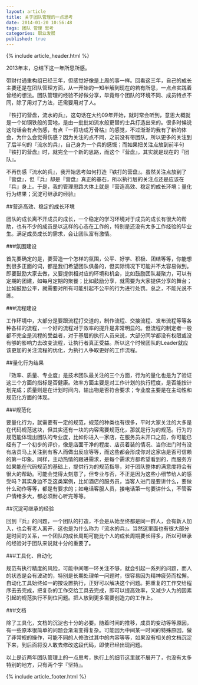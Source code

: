 ```yaml
---
layout: article
title: 关于团队管理的一点思考
date: 2014-01-20 10:56:48
tags: 团队 管理 思考
categories: 职业发展
published: true
---
```


{% include  article_header.html %}

2013年末，总结下这一年所思所感。

带财付通重构组已经三年，但感觉好像是上周的事一样。回看这三年，自己的成长主要还是在团队管理方面，从一开始的一知半解到现在的若有所思，一点点实践着曾经的想法。团队管理的经验不好做分享，毕竟每个团队的环境不同、成员特点不同，除了用对了方法，还需要用对了人。

『铁打的营盘，流水的兵』，这句话在大约09年开始，就时常会听到，意思大概就是一个如钢铁般的营地，是由一批批如流水般更替的士兵打造出来的。很多时候说这句话会有点伤感，有点『一将功成万骨枯』的感觉，不过渐渐的我有了新的体会，为什么会觉得伤感？因为关注的点不同，之前没有带团队，所以更多的关注到了后半句的『流水的兵』，自己身为一个兵的感慨；而如果把关注点放到前半句『铁打的营盘』时，就完全一个新的思路，而这个『营盘』，其实就是现在的『团队』。

不再伤感『流水的兵』，我开始思考如何打造『铁打的营盘』。虽然关注点放到了『营盘』，但『兵』却是『营盘』真正的基石，所以执行层的关注点还是应该在『兵』身上。于是，我的管理思路大体上就是『营造高效、稳定的成长环境；量化行为结果；沉淀可继承的经验』

##营造高效、稳定的成长环境

团队的成长离不开成员的成长，一个稳定的学习环境对于成员的成长有很大的帮助，也有不少的成员是以这样的心态在工作的，特别是还没有太多工作经验的毕业生。满足成员成长的需求，会让团队富有激情。

###氛围建设

首先要确定的是，要营造一个怎样的氛围，公平、好学、积极、团结等等，你能想到很多正面的词，都是我们希望团队俱备的，但实际情况下可能并不太容易做到。即要鼓励大家去做，又要提供相对应的环境和机会，比如鼓励团队凝聚力，可以有定期的团建，如每月定期的聚餐；比如鼓励分享，就需要为大家提供分享的舞台；比如鼓励公平，就需要对所有可能引起不公平的行为进行处罚。总之，不能光说不练。

###流程建设

工作环境中，大部分是要跟流程打交道的，制作流程、交接流程、发布流程等等各种各样的流程，一个好的流程对于效率的提升是非常明显的。但流程的制定者一般都不完全是流程的受益者，对于基层的执行人员来说，大部分同学都没有权限或没有够的影响力去改变流程，让执行者真正受益。所以这个时候团队的Leader就应该更加的关注流程的优化，为执行人争取更好的工作流程。

##量化行为结果

『效率、质量、专业度』是技术团队最关注的三个方面，行为的量化也是为了验证这三个方面的指标是否健康。效率方面主要是对工作计划的执行程度，是否能按计划完成；质量则是在计划时间内，输出物是否符合要求；专业度主要是在主动性和规范化方面的体现。

###规范化

要量化行为，就需要有一定的规范，规范的种类也有很多，平时大家关注的大多是在代码规范这块，但其实还有一块的内容需要规范化，那就是行为的规范。行为的规范能体现出团队的专业度，比如你进入一家店，在服务员未开口之前，你可能已经有了一个初步的评价，像是店面干净的程度、店员着装的情况、当你进门时有没有店员马上关注到有客人而做出反应等等，而这些都会形成你对这家店是否可信赖的第一印象。同样，主动热情的跟进需求，是每个需求方都希望看到的，而服务方如果能在代码规范的基础上，提供行为的规范指导，对于团队整体的满意度将会有很大的帮助。可能会觉得太刻意了，但专业与否，不正是因为这些小细节给人的感受吗？其实身边不乏这类案例，比如酒店的服务员，当客人进门是要讲什么，要做什么动作等等，都是有要求的；如电话客服人员，接电话第一句要讲什么，不管客户情绪多大，都必须耐心听完等等。

##沉淀可继承的经验

回到『兵』的问题，一个团队的打造，不会是从始至终都是同一群人，会有新人加入，也会有老人离开，这也是为什么称为『流水的兵』。当然这里面也有很大部分是时间的关系，一个团队的成长周期可能比个人的成长周期要长得多，所以可继承的经验对于团队来说就十分的重要了。

###工具化、自动化

规范有执行精度的风险，可能中间哪一环关注不够，就会引起一系列的问题，而人的状态是会有波动的，特别是长期处理单一问题时，很容易因为精神疲劳而松懈。自动化工具始终如一的按设置执行，正好可以解决这个问题。把重复的工作交给程序去去完成，把复杂的工作交给工具去完成，即可以提高效率，又减少人为的因素引起的规范执行不到位问题。把人放到更多需要创造力的工作上。

###文档

除了工具化，文档的沉淀也十分的必要。随着时间的推移，成员的变动等等原因，有一些原本很简单的问题会渐渐变得复杂。可能因为中间某一时间的特殊原因，做了非常规的操作，可能不同的人修改过其中的内容等等，如果没有相关的文档沉淀下来，到后面将没人敢去修改这段代码，即使已经出现问题。

以上是近两年团队管理上的一点思考，执行上的细节这里就不展开了，也没有太多特别的地方，只有两个字『坚持』。

{% include  article_footer.html %}
